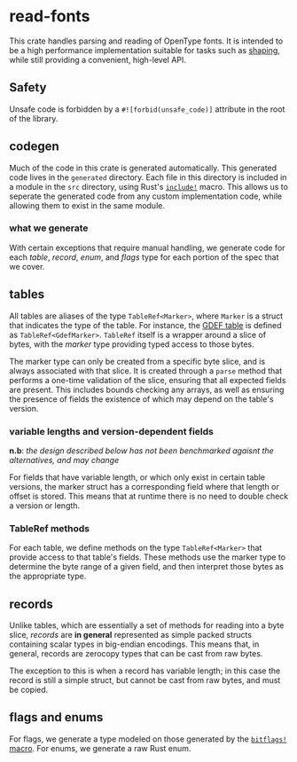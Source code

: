# read-fonts

This crate handles parsing and reading of OpenType fonts. It is intended to be a
high performance implementation suitable for tasks such as [shaping][], while
still providing a convenient, high-level API.

## Safety

Unsafe code is forbidden by a `#![forbid(unsafe_code)]` attribute in the root
of the library.

## codegen

Much of the code in this crate is generated automatically. This generated code
lives in the `generated` directory. Each file in this directory is included
in a module in the `src` directory, using Rust's [`include!`] macro. This allows
us to seperate the generated code from any custom implementation code, while
allowing them to exist in the same module.

### what we generate

With certain exceptions that require manual handling, we generate code for each
*table*, *record*, *enum*, and *flags* type for each portion of the spec that we
cover.

## tables

All tables are aliases of the type `TableRef<Marker>`, where `Marker` is a
struct that indicates the type of the table. For instance, the [GDEF table][Gdef]
is defined as `TableRef<GdefMarker>`. `TableRef` itself is a wrapper around a
slice of bytes, with the *marker* type providing typed access to those bytes.

The marker type can only be created from a specific byte slice, and is always
associated with that slice. It is created through a `parse` method that performs
a one-time validation of the slice, ensuring that all expected fields are
present. This includes bounds checking any arrays, as well as ensuring the
presence of fields the existence of which may depend on the table's version.

### variable lengths and version-dependent fields

**n.b**: *the design described below has not been benchmarked agaisnt the
alternatives, and may change*

For fields that have variable length, or which only exist in certain table
versions, the marker struct has a corresponding field where that length or
offset is stored. This means that at runtime there is no need to double check a
version or length.

### TableRef methods

For each table, we define methods on the type `TableRef<Marker>` that provide
access to that table's fields. These methods use the marker type to determine
the byte range of a given field, and then interpret those bytes as the
appropriate type.

## records

Unlike tables, which are essentially a set of methods for reading into a byte
slice, *records* are **in general** represented as simple packed structs
containing scalar types in big-endian encodings. This means that, in general,
records are zerocopy types that can be cast from raw bytes.

The exception to this is when a record has variable length; in this case the
record is still a simple struct, but cannot be cast from raw bytes, and must be
copied.

## flags and enums

For flags, we generate a type modeled on those generated by the [`bitflags!` macro][bitflags].
For enums, we generate a raw Rust enum.




[shaping]: https://fonts.google.com/knowledge/glossary/shaping
[`include!`]: http://doc.rust-lang.org/1.63.0/std/macro.include.html
[gdef-marker]: https://github.com/googlefonts/fontations/blob/main/read-fonts/generated/generated_gdef.rs#L11
[Gdef]: https://github.com/googlefonts/fontations/blob/main/read-fonts/generated/generated_gdef.rs#L77
[bitflags]: https://docs.rs/bitflags/latest/bitflags/
